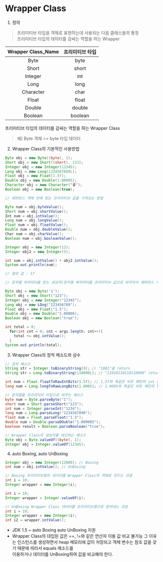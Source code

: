 # Wrapper Class

1. 정의
> 프리미티브 타입을 객체로 표현하는데 사용되는 다음 클래스들의 통칭  
프리미티브 타입의 데이터를 감싸는 역할을 하는 Wrapper

Wrapper Class_Name | 프리미티브 타입
|:----------------:|:--------------:|
|Byte|byte|
|Short|short|
|Integer|int|
|Long|long|
|Character|char|
|Float|float|
|Double|double|
|Boolean|boolean|

프리미티브 타입의 데이터를 감싸는 역할을 하는 Wrapper Class
> 예) Byte 객체 >> byte 타입 데이터

2. Wrapper Class의 기본적인 사용방법 

```java
Byte obj = new Byte((byte), 1);
Short obj = new Short((short), 123);
Integer obj = new Integer(12345);
Long obj = new Long(1234567689L);
Float obj = new Float(1.5f);
Double obj = new Double(1.00005);
Character obj = new Character('꽃');
Boolean obj = new Boolean(true);

// 래퍼런스 객체 안에 있는 프리미티브 값을 가져오는 방법

Byte num = obj.byteValue();
Short num = obj.shortValue();
Int num = obj.intValue();
Long num = obj.longValue();
Float num = obj.floatValue();
Double num = obj.doubleValue();
Char num = obj.charValue();
Boolean num = obj.booleanValue();

Integer obj = new Integer(12);
Integer obj2 = new Integer(5);

int sum = obj.intValue() + obj2.intValue();
System.out.println(sum);

// 결과 값 : 17

// 문자열 파라미터를 받는 생성자(문자열 파라미터를 프리미티브 값으로 바꾸어서 래퍼런스 객체 안에 저장하는 생성자)

Byte obj = new Byte('1');
Short obj = new Short("123");
Integer obj = new Integer("12345");
Long obj = new LOng("123456789");
Float obj = new Float("1.5");
Double obj = new Double("1.00006);
Boolean obj = new Boolean("true");

int total = 0;
  for(int cnt = 0; cnt < args.length; cnt++){
	total += obj.intValue();
  }
System.out.println(total);

```

3. Wrapper Class의 정적 메소드와 상수
```java
// 정적 메소드
String str = Integer.toBinaryString(9); // "1001"을 return 
String str = Long.toBinaryString(110000L); // "11010110110110000" return

int num = Float.floatToRawIntBits(1.5f); // 1.5f와 똑같은 비트 패턴의 int 값을 return
long num = Long.longToRawLongBits(1.0005); // 1.0005와 똑같은 비트 패턴의 long 값을 return

// 문자열을 프리미티브 타입으로 바꾸는 메소드
byte num = Byte.parseByte("1");
short num = Short.parseShort("123");
int num = Integer.parseInt("1234");
long num = Long.parseLong("1234567890");
float num = Float.parseFloat("1.5");
double num = Double.parseDOuble("1.000005");
boolean result = Boolean.parseBoolean("true");

// Wrapper Class의 생성자를 대신하는 메소드
Byte obj = Byte.valueOf((byte), 1);
Integer obj = Integer.valueOf(12345);
```

4. auto Boxing, auto UnBoxing
```java
Integer obj = new Integer(12000); // Boxing
int num = obj.intValue(); // UnBoxing

// Boxing 프리미티브형의 데이터를 Wrapper Class의 객체로 만드는 과정
int i = 10;
Integer wrapper = new Integer(i);

int i = 10;
Integer wrapper = Integer.valueOf(i);

// UnBoxing Wrapper Class 데이터를 프리미티브형으로 얻어내는 과정
int i = 10;
Integer wrapper = new Integer(i);
int i2 = wrapper.intValue();
```

- JDK 1.5 ~ auto Boxing auto UnBoxing 지원
- Wrapper Class의 대입된 값은 ==, !=와 같은 연산자 이용 값 비교 불가능 
그 이유는 인스턴스를 생성하면서 heap 메모리에 값이 저장되고 객체 변수는 참조 값을 갖기 때문에 따라서 equals 메소드를  
이용하거나 데이터를 UnBoxing하여 값을 비교해야 한다.
